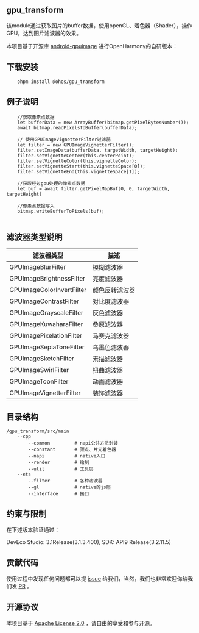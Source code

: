 ## gpu_transform

该module通过获取图片的buffer数据，使用openGL、着色器（Shader），操作GPU，达到图片滤波器的效果。

本项目基于开源库 [android-gpuimage](https://github.com/cats-oss/android-gpuimage) 进行OpenHarmony的自研版本：

## 下载安装
```
    ohpm install @ohos/gpu_transform
```

## 例子说明
```
    //获取像素点数据
    let bufferData = new ArrayBuffer(bitmap.getPixelBytesNumber());
    await bitmap.readPixelsToBuffer(bufferData);
    
    // 使用GPUImageVignetterFilter过滤器
    let filter = new GPUImageVignetterFilter();
    filter.setImageData(bufferData, targetWidth, targetHeight);
    filter.setVignetteCenter(this.centerPoint);
    filter.setVignetteColor(this.vignetteColor);
    filter.setVignetteStart(this.vignetteSpace[0]);
    filter.setVignetteEnd(this.vignetteSpace[1]);
    
    //获取经过gpu处理的像素点数据
    let buf = await filter.getPixelMapBuf(0, 0, targetWidth, targetHeight)
    
    //像素点数据写入
    bitmap.writeBufferToPixels(buf);
    
```

## 滤波器类型说明
| 滤波器类型                     | 描述                          |
| ---------------------------- | ---------------------------|
| GPUImageBlurFilter           |    模糊滤波器     |
| GPUImageBrightnessFilter     |    亮度滤波器             | 
| GPUImageColorInvertFilter    |    颜色反转滤波器           | 
| GPUImageContrastFilter       |    对比度滤波器             | 
| GPUImageGrayscaleFilter      |    灰色滤波器            |
| GPUImageKuwaharaFilter       |    桑原滤波器             |
| GPUImagePixelationFilter     |    马赛克滤波器          |
| GPUImageSepiaToneFilter      |    乌墨色滤波器               |
| GPUImageSketchFilter         |    素描滤波器          |
| GPUImageSwirlFilter          |    扭曲滤波器                 |
| GPUImageToonFilter           |    动画滤波器              |
| GPUImageVignetterFilter      |    装饰滤波器                |


## 目录结构
```
/gpu_transform/src/main
    --cpp
        --common         # napi公共方法封装
        --constant       # 顶点、片元着色器
        --napi           # native入口
        --render         # 绘制
        --util           # 工具层
    --ets
        --filter         # 各种滤波器
        --gl             # native的js层
        --interface      # 接口
```


## 约束与限制

在下述版本验证通过：

DevEco Studio: 3.1Release(3.1.3.400), SDK: API9 Release(3.2.11.5)

## 贡献代码

使用过程中发现任何问题都可以提 [issue](https://gitee.com/openharmony-tpc/ImageKnife/issues) 给我们，当然，我们也非常欢迎你给我们发 [PR](https://gitee.com/openharmony-tpc/ImageKnife/issues) 。

## 开源协议

本项目基于 [Apache License 2.0](https://gitee.com/openharmony-tpc/ImageKnife/blob/master/LICENSE) ，请自由的享受和参与开源。


